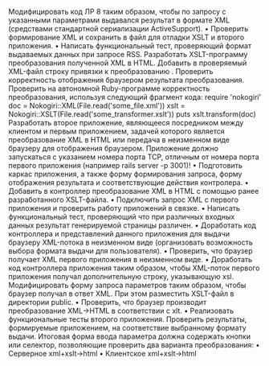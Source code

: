Модифицировать код ЛР 8 таким образом, чтобы по запросу с указанными параметрами выдавался результат в формате XML (средствами стандартной сериализации ActiveSupport).
•	Проверить формирование XML и сохранить в файл для отладки XSLT и второго приложения.
•	Написать функциональный тест, проверяющий формат выдаваемых данных при запросе RSS.
Разработать XSLT-программу преобразования полученной XML в HTML.
Добавить в проверяемый XML-файл строку привязки к преобразованию <?xml-stylesheet type="text/xsl" href="some_transformer.xslt"?>. Проверить корректность отображения браузером результата преобразования.
Проверить на автономной Ruby-программе корректность преобразования, используя следующий фрагмент кода:
require 'nokogiri'
doc = Nokogiri::XML(File.read('some_file.xml'))
xslt = Nokogiri::XSLT(File.read('some_transformer.xslt'))
puts xslt.transform(doc)
Разработать второе приложение, являющееся посредником между клиентом и первым приложением, задачей которого является преобразование XML в HTML или передача в неизменном виде браузеру для отображения браузером. Приложение должно запускаться с указанием номера порта TCP, отличным от номера порта первого приложения (например rails server -p 3001)!
•	Подготовить каркас приложения, а также форму формирования запроса, форму отображения результата и соответствующие действия контролера.
•	Добавить в контроллер преобразование XML в HTML с помощью ранее разработанного XSLT-файла.
•	Подключить запрос XML с первого приложения и проверить работу приложений в связке.
•	Написать функциональный тест, проверяющий что при различных входных данных результат генерируемой страницы различен.
•	Доработать код контроллера и представлений данного приложения для выдачи браузеру XML-потока в неизменном виде (организовать возможность выбора формата выдачи для пользователя).
•	Проверить, что браузер получает XML первого приложения в неизменном виде.
•	Доработать код контроллера приложения таким образом, чтобы XML-поток первого приложения получал дополнительную строку, указывающую xsl. Модифицировать форму запроса параметров таким образом, чтобы браузер получал в ответ XML. При этом разместить XSLT-файл в директории public.
•	Проверить, что браузер производит преобразование XML->HTML в соответствии с xlt.
•	Реализовать функциональные тесты второго приложения. Проверить результаты, формируемые приложением, на соответствие выбранному формату выдачи.
Итоговая форма ввода параметра должна содержать кнопки или селектор, позволяющие проверить два варианта преобразования:
•	Серверное xml+xslt->html
•	Клиентское xml+xslt->html
